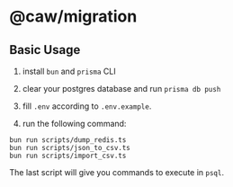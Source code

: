 # @caw/migration

## Basic Usage

1. install `bun` and `prisma` CLI

2. clear your postgres database and run `prisma db push`

3. fill `.env` according to `.env.example`.

4. run the following command:

```shell
bun run scripts/dump_redis.ts
bun run scripts/json_to_csv.ts
bun run scripts/import_csv.ts
```

The last script will give you commands to execute in `psql`.

